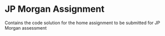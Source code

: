# JP Morgan Assignment

Contains the code solution for the home assignment to be submitted for JP Morgan assessment
